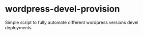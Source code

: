 wordpress-devel-provision
=========================

Simple script to fully automate different wordpress versions devel deployments
